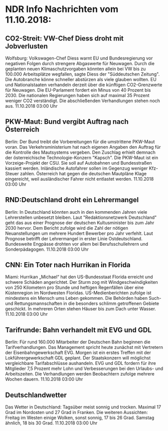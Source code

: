 # NDR Info Nachrichten vom 11.10.2018:


## CO2-Streit: VW-Chef Diess droht mit Jobverlusten
Wolfsburg: Volkswagen-Chef Diess warnt EU und Bundesregierung vor negativen Folgen durch strengere Abgaswerte für Neuwagen. Durch die geplanten neuen Klimaschutzvorgaben könnten allein bei VW bis zu 100.000 Arbeitsplätze wegfallen, sagte Diess der "Süddeutschen Zeitung". Die Autobranche könne schneller abstürzen als viele glauben wollten. EU und Nationalstaaten verhandeln derzeit über die künftigen CO2-Grenzwerte für Neuwagen. Die EU-Parlament fordert ein Minus von 40 Prozent bis 2030. Die nationalen Regierungen haben sich auf maximal 35 Prozent weniger CO2 verständigt. Die abschließenden Verhandlungen stehen noch aus. 11.10.2018 03:00 Uhr 

## PKW-Maut: Bund vergibt Auftrag nach Österreich
Berlin: Der Bund treibt die Vorbereitungen für die umstrittene PKW-Maut voran. Das Verkehrsministerium hat nach eigenen Angaben den Auftrag für die Kontrolle des Mautsystems vergeben. Den Zuschlag erhielt demnach der österreichische Technologie-Konzern "Kapsch". Die PKW-Maut ist ein Vorzeige-Projekt der CSU. Sie soll auf Autobahnen und Bundesstraßen kassiert werden. Inländische Autofahrer sollen im Gegenzug weniger Kfz-Steuer zahlen. Österreich hat gegen die deutschen Mautpläne Klage eingereicht, weil ausländischer Fahrer nicht entlastet werden. 11.10.2018 03:00 Uhr 

## RND:Deutschland droht ein Lehrermangel
Berlin: In Deutschland könnten auch in den kommenden Jahren viele Lehrerstellen unbesetzt bleiben. Laut "Redaktionsnetzwerk Deutschland" geht das aus einer Prognose der deutschen Kultusminister bis zum Jahr 2030 hervor. Dem Bericht zufolge wird die Zahl der nötigen Neuanstellungen um mehrere Hundert Bewerber pro Jahr verfehlt. Laut Prognose betrifft der Lehrermangel in erster Linie Ostdeutschland. Bundesweite Engpässe drohten vor allem bei Berufsschullehrern und Sonderpädagogen. 11.10.2018 03:00 Uhr 

## CNN: Ein Toter nach Hurrikan in Florida
Miami: Hurrikan „Michael“ hat den US-Bundesstaat Florida erreicht und schwere Schäden angerichtet. Der Sturm zog mit Windgeschwindigkeiten von 250 Kilometern pro Stunde und heftigen Regenfällen über eine Küstenregion im Nordwesten Floridas. US-Medienberichten zufolge ist mindestens ein Mensch ums Leben gekommen. Die Behörden haben Such- und Rettungsmannschaften in die besonders schlimm getroffenen Gebiete geschickt. In mehreren Orten stehen Häuser bis zum Dach unter Wasser. 11.10.2018 03:00 Uhr 

## Tarifrunde: Bahn verhandelt mit EVG und GDL
Berlin: Für rund 160.000 Mitarbeiter der Deutschen Bahn beginnen die Tarifverhandlungen. Das Management spricht heute zunächst mit Vertretern der Eisenbahngewerkschaft EVG. Morgen ist ein erstes Treffen mit der Lokführergewerkschaft GDL geplant. Der Staatskonzern will möglichst vergleichbare Tarifabschlüsse aushandeln. EVG und GDL fordern für ihre Mitglieder 7,5 Prozent mehr Lohn und Verbesserungen bei den Urlaubs- und Arbeitszeiten. Die Verhandlungen werden Beobachtern zufolge mehrere Wochen dauern. 11.10.2018 03:00 Uhr 

## Deutschlandwetter
Das Wetter in Deutschland:
Tagsüber meist sonnig und trocken. Maximal 17 Grad im Nordosten und 27 Grad in Franken. Die weiteren Aussichten:
Freitag im Westen einige Wolken, sonst sonnig, 17 bis 26 Grad. Samstag ähnlich, 18 bis 30 Grad. 11.10.2018 03:00 Uhr 
